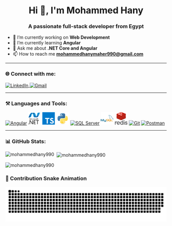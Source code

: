 <h1 align="center">Hi 👋, I'm Mohammed Hany</h1>
<h3 align="center">A passionate full-stack developer from Egypt</h3>

- 🔭 I’m currently working on **Web Development**
- 🌱 I’m currently learning **Angular**
- 💬 Ask me about **.NET Core and Angular**
- 📫 How to reach me **mohammedhanymaher990@gmail.com**

---

<h3 align="left">🌐 Connect with me:</h3>
<p align="left">
<a href="https://www.linkedin.com/in/mohammed-hany-68a44b240/" target="_blank">
<img align="center" src="https://img.shields.io/badge/LinkedIn-0A66C2?style=for-the-badge&logo=linkedin&logoColor=white" alt="LinkedIn" />
</a>
<a href="mohammedhanymaher990@gmail.com" target="_blank">
<img align="center"
src="https://img.shields.io/badge/Gmail-D14836?style=for-the-badge&logo=gmail&logoColor=white"
alt="Gmail" />
</a>
</p>

---

<h3 align="left">⚒️ Languages and Tools:</h3>
<p align="left">
<a href="https://angular.io" target="_blank"><img src="https://angular.io/assets/images/logos/angular/angular.svg" alt="Angular" width="40" height="40"/></a>
<a href="https://dotnet.microsoft.com/" target="_blank"><img src="https://raw.githubusercontent.com/devicons/devicon/master/icons/dot-net/dot-net-original-wordmark.svg" alt=".NET" width="40" height="40"/></a>
<a href="https://www.typescriptlang.org/" target="_blank"><img src="https://raw.githubusercontent.com/devicons/devicon/master/icons/typescript/typescript-original.svg" alt="TypeScript" width="40" height="40"/></a>
<a href="https://www.python.org" target="_blank"><img src="https://raw.githubusercontent.com/devicons/devicon/master/icons/python/python-original.svg" alt="Python" width="40" height="40"/></a>
<a href="https://www.microsoft.com/en-us/sql-server" target="_blank"><img src="https://www.svgrepo.com/show/303229/microsoft-sql-server-logo.svg" alt="SQL Server" width="40" height="40"/></a>
<a href="https://www.mysql.com/" target="_blank"><img src="https://raw.githubusercontent.com/devicons/devicon/master/icons/mysql/mysql-original-wordmark.svg" alt="MySQL" width="40" height="40"/></a>
<a href="https://redis.io" target="_blank"><img src="https://raw.githubusercontent.com/devicons/devicon/master/icons/redis/redis-original-wordmark.svg" alt="Redis" width="40" height="40"/></a>
<a href="https://git-scm.com/" target="_blank"><img src="https://www.vectorlogo.zone/logos/git-scm/git-scm-icon.svg" alt="Git" width="40" height="40"/></a>
<a href="https://postman.com" target="_blank"><img src="https://www.vectorlogo.zone/logos/getpostman/getpostman-icon.svg" alt="Postman" width="40" height="40"/></a>
</p>

---

<h3 align="left">📊 GitHub Stats:</h3>

<p>
<img align="left" src="https://github-readme-stats.vercel.app/api/top-langs?username=mohammedhany990&show_icons=true&theme=dark&locale=en&layout=compact" alt="mohammedhany990" />
</p>

<p>&nbsp;
<img align="center" src="https://github-readme-stats.vercel.app/api?username=mohammedhany990&show_icons=true&theme=dark&locale=en" alt="mohammedhany990" />
</p>

<p>
<img align="center" src="https://github-readme-streak-stats.herokuapp.com/?user=mohammedhany990&theme=dark" alt="mohammedhany990" />
</p>





### 🐍 Contribution Snake Animation
![Snake animation](https://github.com/mohammedhany990/mohammedhany990/blob/output/snake.svg)


